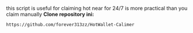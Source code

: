 this script is useful for claiming hot near for 24/7 is more practical than you claim manually
**Clone repository ini:**
   ```bash
   https://github.com/forever313zz/HotWallet-Calimer
